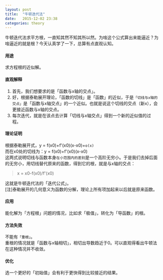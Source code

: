 ```yaml
---     
layout: post     
title:  "牛顿迭代法"     
date:   2015-12-02 23:38     
categories: theory     
---     
```


牛顿迭代法求平方根，一直知其然不知其所以然。为啥这个公式算出来能逼近？为啥逼近的就是根？今天认真学了一下，总算有点直观认知。     

#### 用途     
求方程根的近似解。     

#### 直观解释     
1. 首先，我们想要求的是「函数与x轴的交点」。     
2. 好，根据泰勒展开理论，「函数的切线」是「函数」的近似，于是`「切线与x轴的交点」`是「函数与x轴交点」的一个近似。也就是说这个切线的交点（新x），会更接近函数与x轴的交点。     
3. 每次迭代，就是在该点去计算「切线与x轴交点」得到一个新的近似值的过程。     

#### 理论证明     
根据泰勒展开式，y = f(x0)+f'(x0)(x-x0)+`o(x)`     
而在x0处的切线为：y = f(x0)+f'(x0)(x-x0)     
这两式说明切线与函数本身`在小范围内的差别`是一个高阶无穷小。于是我们去掉后面的无穷小，用切线替代原来的函数，得到它的根，就是与x轴的交点：     
> x = x0-f(x0)/f'(x0)     

这就是牛顿迭代法的「迭代公式」。     
[注]泰勒展开的几何意义为函数的分解，理论上所有项加起来以后就是原来函数。    

#### 应用     
能化解为「方程根」问题的情况，比如求「极值」，转化为「导函数」的根。     

#### 方法失效     
不能有`「重根」`。     
重根的情况就是「函数与x轴相切」，相切出导数趋近于0。可以直观得看出牛顿法在这种情况并不收敛。     


#### 优化     
选一个更好的「初始值」会有利于更快得到比较接近的结果。     

